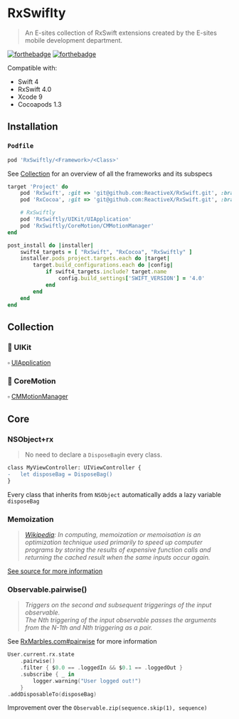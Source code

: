 # RxSwiflty
> An E-sites collection of RxSwift extensions created by the E-sites mobile development department.

[![forthebadge](http://forthebadge.com/images/badges/made-with-swift.svg)](http://forthebadge.com) [![forthebadge](http://forthebadge.com/images/badges/fuck-it-ship-it.svg)](http://forthebadge.com)

Compatible with:

- Swift 4
- RxSwift 4.0
- Xcode 9
- Cocoapods 1.3

## Installation
### `Podfile`
```ruby
pod 'RxSwiftly/<Framework>/<Class>'
```

See [Collection](#collection) for an overview of all the frameworks and its subspecs

```ruby
target 'Project' do
    pod 'RxSwift', :git => 'git@github.com:ReactiveX/RxSwift.git', :branch => 'swift4.0'
    pod 'RxCocoa', :git => 'git@github.com:ReactiveX/RxSwift.git', :branch => 'swift4.0'

    # RxSwiftly
    pod 'RxSwiftly/UIKit/UIApplication'
    pod 'RxSwiftly/CoreMotion/CMMotionManager'
end

post_install do |installer|
    swift4_targets = [ "RxSwift", "RxCocoa", "RxSwiftly" ]
    installer.pods_project.targets.each do |target|
        target.build_configurations.each do |config|
            if swift4_targets.include? target.name
                config.build_settings['SWIFT_VERSION'] = '4.0'
            end
        end
    end
end

```

## Collection

### 🎨 UIKit
▫️ [UIApplication](Source/UIKit/UIApplication/)

### 🏇 CoreMotion
▫️ [CMMotionManager](Source/CoreMotion/CMMotionManager/)

## Core

### NSObject+rx
> No need to declare a `DisposeBag`in every class.
 
```diff
class MyViewController: UIViewController {
-	let disposeBag = DisposeBag()
}
```

Every class that inherits from `NSObject` automatically adds a lazy variable `disposeBag`

### Memoization

> _[Wikipedia](https://en.wikipedia.org/wiki/Memoization): In computing, memoization or memoisation is an optimization technique used primarily to speed up computer programs by storing the results of expensive function calls and returning the cached result when the same inputs occur again._

[See source for more information](Source/Core/Memoization.swift)

### Observable.pairwise()
> _Triggers on the second and subsequent triggerings of the input observable.    
> The Nth triggering of the input observable passes the arguments from the N-1th and Nth triggering as a pair._

See [RxMarbles.com#pairwise](http://rxmarbles.com/#pairwise) for more information
 
```swift
User.current.rx.state
    .pairwise()
    .filter { $0.0 == .loggedIn && $0.1 == .loggedOut }
    .subscribe { _ in
        logger.warning("User logged out!")
    }
.addDisposableTo(disposeBag)
```

Improvement over the `Observable.zip(sequence.skip(1), sequence)`